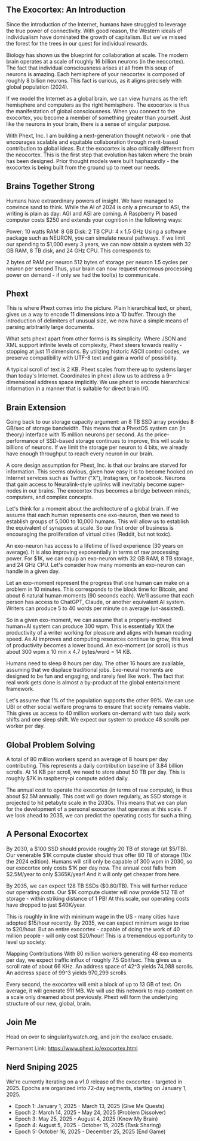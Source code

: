 The Exocortex: An Introduction
------------------------------

Since the introduction of the Internet, humans have struggled to leverage the true power of connectivity. With good reason, the Western ideals of individualism have dominated the growth of capitalism. But we've missed the forest for the trees in our quest for individual rewards.

Biology has shown us the blueprint for collaboration at scale. The modern brain operates at a scale of roughly 16 billion neurons (in the neocortex). The fact that individual consciousness arises at all from this soup of neurons is amazing. Each hemisphere of your neocortex is composed of roughly 8 billion neurons. This fact is curious, as it aligns precisely with global population (2024).

If we model the Internet as a global brain, we can view humans as the left hemisphere and computers as the right hemisphere. The exocortex is thus the manifestation of global consciousness. When you connect to the exocortex, you become a member of something greater than yourself. Just like the neurons in your brain, there is a sense of singular purpose.

With Phext, Inc. I am building a next-generation thought network - one that encourages scalable and equitable collaboration through merit-based contribution to global ideas. But the exocortex is also critically different from the neocortex. This is the first step that evolution has taken where the brain has been designed. Prior thought models were built haphazardly - the exocortex is being built from the ground up to meet our needs.

Brains Together Strong
----------------------

Humans have extraordinary powers of insight. We have managed to convince sand to think. While the AI of 2024 is only a precursor to ASI, the writing is plain as day: AGI and ASI are coming. A Raspberry Pi based computer costs $250 and extends your cognition in the following ways:

Power: 10 watts
RAM: 8 GB
Disk: 2 TB
CPU: 4 x 1.5 GHz
Using a software package such as NEURON, you can simulate neural pathways. If we limit our spending to $1,000 every 3 years, we can now obtain a system with 32 GB RAM, 8 TB disk, and 24 GHz CPU. This corresponds to:

2 bytes of RAM per neuron
512 bytes of storage per neuron
1.5 cycles per neuron per second
Thus, your brain can now request enormous processing power on demand - if only we had the tool(s) to communicate.

Phext
-----

This is where Phext comes into the picture. Plain hierarchical text, or phext, gives us a way to encode 11 dimensions into a 1D buffer. Through the introduction of delimiters of unusual size, we now have a simple means of parsing arbitrarily large documents.

What sets phext apart from other forms is its simplicity. Where JSON and XML support infinite levels of complexity, Phext steers towards reality - stopping at just 11 dimensions. By utilizing historic ASCII control codes, we preserve compatibility with UTF-8 text and gain a world of possibility.

A typical scroll of text is 2 KB. Phext scales from there up to systems larger than today's Internet. Coordinates in phext allow us to address a 9-dimensional address space implicitly. We use phext to encode hierarchical information in a manner that is suitable for direct brain I/O.

Brain Extension
---------------

Going back to our storage capacity argument: an 8 TB SSD array provides 8 GB/sec of storage bandwidth. This means that a PhextOS system can (in theory) interface with 15 million neurons per second. As the price-performance of SSD-based storage continues to improve, this will scale to billions of neurons. If we limit the storage per neuron to 4 bits, we already have enough throughput to reach every neuron in our brain.

A core design assumption for Phext, Inc. is that our brains are starved for information. This seems obvious, given how easy it is to become hooked on Internet services such as Twitter ("X"), Instagram, or Facebook. Neurons that gain access to Neuralink-style uplinks will inevitably become super-nodes in our brains. The exocortex thus becomes a bridge between minds, computers, and complex concepts.

Let's think for a moment about the architecture of a global brain. If we assume that each human represents one exo-neuron, then we need to establish groups of 5,000 to 10,000 humans. This will allow us to establish the equivalent of synapses at scale. So our first order of business is encouraging the proliferation of virtual cities (Reddit, but not toxic).

An exo-neuron has access to a lifetime of lived experience (30 years on average). It is also improving exponentially in terms of raw processing power. For $1K, we can equip an exo-neuron with 32 GB RAM, 8 TB storage, and 24 GHz CPU. Let's consider how many moments an exo-neuron can handle in a given day.

Let an exo-moment represent the progress that one human can make on a problem in 10 minutes. This corresponds to the block time for Bitcoin, and about 6 natural human moments (90 seconds each). We'll assume that each person has access to ChatGPT, Claude, or another equivalent AI system. Writers can produce 5 to 40 words per minute on average (un-assisted).

So in a given exo-moment, we can assume that a properly-motived human+AI system can produce 300 wpm. This is essentially 10X the productivity of a writer working for pleasure and aligns with human reading speed. As AI improves and computing resources continue to grow, this level of productivity becomes a lower bound. An exo-moment (or scroll) is thus about 300 wpm x 10 min x 4.7 bytes/word = 14 KB.

Humans need to sleep 8 hours per day. The other 16 hours are available, assuming that we displace traditional jobs. Exo-neural moments are designed to be fun and engaging, and rarely feel like work. The fact that real work gets done is almost a by-product of the global entertainment framework.

Let's assume that 1% of the population supports the other 99%. We can use UBI or other social welfare programs to ensure that society remains viable. This gives us access to 40 million workers on-demand with two daily work shifts and one sleep shift. We expect our system to produce 48 scrolls per worker per day.

Global Problem Solving
----------------------

A total of 80 million workers spend an average of 8 hours per day contributing. This represents a daily contribution baseline of 3.84 billion scrolls. At 14 KB per scroll, we need to store about 50 TB per day. This is roughly $7K in raspberry-pi compute added daily.

The annual cost to operate the exocortex (in terms of raw compute), is thus about $2.5M annually. This cost will go down regularly, as SSD storage is projected to hit petabyte scale in the 2030s. This means that we can plan for the development of a personal exocortex that operates at this scale. If we look ahead to 2035, we can predict the operating costs for such a thing.

A Personal Exocortex
--------------------

By 2030, a $100 SSD should provide roughly 20 TB of storage (at $5/TB). Our venerable $1K compute cluster should thus offer 80 TB of storage (10x the 2024 edition). Humans will still only be capable of 300 wpm in 2030, so our exocortex only costs $1K per day now. The annual cost falls from $2.5M/year to only $365K/year! And it will only get cheaper from here.

By 2035, we can expect 128 TB SSDs ($0.80/TB). This will further reduce our operating costs. Our $1K compute cluster will now provide 512 TB of storage - within striking distance of 1 PB! At this scale, our operating costs have dropped to just $40K/year.

This is roughly in line with minimum wage in the US - many cities have adopted $15/hour recently. By 2035, we can expect minimum wage to rise to $20/hour. But an entire exocortex - capable of doing the work of 40 million people - will only cost $20/hour! This is a tremendous opportunity to level up society.

Mapping Contributions
With 80 million workers generating 48 exo moments per day, we expect traffic influx of roughly 7.5 Gbit/sec. This gives us a scroll rate of about 66 KHz. An address space of 42^3 yields 74,088 scrolls. An address space of 99^3 yields 970,299 scrolls.

Every second, the exocortex will emit a block of up to 13 GB of text. On average, it will generate 911 MB. We will use this network to map content on a scale only dreamed about previously. Phext will form the underlying structure of our new, global, brain.

Join Me
-------

Head on over to singularitywatch.org, and join the exo/acc crusade.

Permanent Link: https://www.phext.io/exocortex.html

Nerd Sniping 2025
-----------------

We're currently iterating on a v1.0 release of the exocortex - targeted in 2025. Epochs are organized into 72-day segments, starting on January 1, 2025.

* Epoch 1: January 1, 2025 - March 13, 2025 (Give Me Quests)
* Epoch 2: March 14, 2025 - May 24, 2025 (Problem Dissolver)
* Epoch 3: May 25, 2025 - August 4, 2025 (Know My Brain)
* Epoch 4: August 5, 2025 - October 15, 2025 (Task Sharing)
* Epoch 5: October 16, 2025 - December 25, 2025 (End Game)
